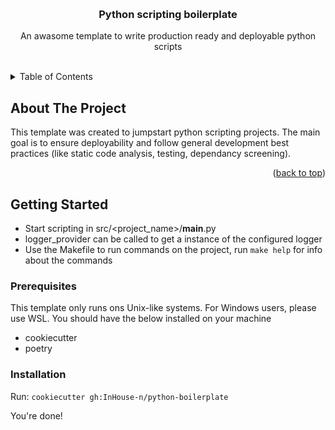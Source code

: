 <a name="readme-top"></a>

<!-- PROJECT LOGO -->
<br />
<div align="center">
<h3 align="center">Python scripting boilerplate</h3>
  <p align="center">
    An awasome template to write production ready and deployable python scripts
    <br />
    <br />
  </p>
</div>

<!-- TABLE OF CONTENTS -->
<details>
  <summary>Table of Contents</summary>
  <ol>
    <li>
      <a href="#about-the-project">About The Project</a>
    </li>
    <li>
      <a href="#getting-started">Getting Started</a>
      <ul>
        <li><a href="#prerequisites">Prerequisites</a></li>
        <li><a href="#installation">Installation</a></li>
      </ul>
    </li>
    <li><a href="#usage">Usage</a></li>
    <li><a href="#roadmap">Roadmap</a></li>
    <li><a href="#contributing">Contributing</a></li>
  </ol>
</details>



<!-- ABOUT THE PROJECT -->
## About The Project
This template was created to jumpstart python scripting projects. The main goal is to ensure deployability and follow general development best practices (like static code analysis, testing, dependancy screening).


<p align="right">(<a href="#readme-top">back to top</a>)</p>


<!-- GETTING STARTED -->
## Getting Started
- Start scripting in src/<project_name>/__main__.py
- logger_provider can be called to get a instance of the configured logger
- Use the Makefile to run commands on the project, run `make help` for info about the commands

### Prerequisites
This template only runs ons Unix-like systems. For Windows users, please use WSL.
You should have the below installed on your machine
- cookiecutter
- poetry

### Installation
Run:
`cookiecutter gh:InHouse-n/python-boilerplate`

You're done!

